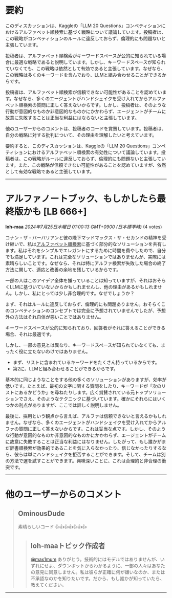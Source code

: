 # 要約 
このディスカッションは、Kaggleの「LLM 20 Questions」コンペティションにおけるアルファベット順検索に基づく戦略について議論しています。投稿者は、この戦略がコンペティションのルールに違反しておらず、倫理的にも問題ないと主張しています。

投稿者は、アルファベット順検索がキーワードスペースが公的に知られている場合に最適な戦略であると説明しています。しかし、キーワードスペースが知られていなくても、この戦略は依然として有効であると主張しています。なぜなら、この戦略は多くのキーワードを含んでおり、LLMと組み合わせることができるからです。

投稿者は、アルファベット順検索が信頼できない可能性があることを認めています。なぜなら、多くのエージェントがハンドシェイクを受け入れてからアルファベット順検索の質問に正しく答えないからです。しかし、投稿者は、そのような行動が意図的なものか非意図的なものかにかかわらず、エージェントがチームに故意に失敗することは正当な利益にはならないと主張しています。

他のユーザーからのコメントは、投稿者のコードを賞賛しています。投稿者は、自分の戦略に対する批判について、その理由を理解したいと考えています。

要約すると、このディスカッションは、Kaggleの「LLM 20 Questions」コンペティションにおけるアルファベット順検索の有効性について議論しています。投稿者は、この戦略がルールに違反しておらず、倫理的にも問題ないと主張しています。また、この戦略が信頼できない可能性があることを認めていますが、依然として有効な戦略であると主張しています。


---
# アルファノートブック、もしかしたら最終版かも [LB 666+]
**loh-maa** *2024年7月25日木曜日 01:00:13 GMT+0900 (日本標準時)* (4 votes)

コナン・ザ・バーバリアンと彼の陛下マッドマックス・ザ・セカンドの精神を受け継いで、私は[アルファベット順検索](https://www.kaggle.com/code/lohmaa/llm20-agent-alpha)に基づく部分的なソリューションを共有します。私はそれをシンプルでエレガントにするために時間を費やしたので、自分でも満足しています。これは完全なソリューションではありませんが、実際には素晴らしいことです。なぜなら、それは特にアルファ検索が失敗した場合の終了方法に関して、適応と改善の余地を残しているからです。

一部の人はこのアイデア全体を嫌っていることは知っていますが、それはおそらくLLMに基づいていないからかもしれませんし、他の理由があるかもしれません。しかし、私にとっては少し非合理的です。なぜでしょうか？

まず、それはルールに違反しておらず、倫理的にも問題ありません。おそらくこのコンペティションのコンセプトでは完全に予想されていませんでしたが、予想外の方法はそれ自体が悪いことではありません。

キーワードスペースが公的に知られており、回答者がそれに答えることができる場合、それは最適です。

しかし、一部の意見とは異なり、キーワードスペースが知られていなくても、まったく役に立たないわけではありません。

- まず、リストに含まれているキーワードをたくさん持っているからです。
- 第2に、LLMと組み合わせることができるからです。

基本的に同じようなことをする他の多くのソリューションがありますが、効率が低いです。たとえば、最初の文字に関する質問をしたり、キーワードが「次のリストにあるかどうか」を尋ねたりします。広く賞賛されている元トップソリューションでさえ、そのようなテクニックに基づいています。確かにそれらにはいくつかの利点がありますが、ここでは詳しく説明しません。

最後に、採用という観点から言えば、アルファは信頼できないと言えるかもしれません。なぜなら、多くのエージェントがハンドシェイクを受け入れてからアルファの質問に正しく答えないからです。これは妥当な点です。しかし、そのような行動が意図的なものか非意図的なものかにかかわらず、エージェントがチームに故意に失敗することは正当な利益にはなりません。したがって、もし誰かがまだ辞書順検索が効果的であることを気に入らなかったり、信じなかったりするなら、彼らは単にハンドシェイクを拒否することができます。そして、チームは別の方法で運を試すことができます。興味深いことに、これは合理的と非合理の衝突です。

---
 # 他のユーザーからのコメント
> ## OminousDude
> 
> 素晴らしいコード 👍👍👍👍👍👍👍
> 
> 
> 
> > ## loh-maaトピック作成者
> > 
> > [@max1mum](https://www.kaggle.com/max1mum) ありがとう。技術的にはモデルではありませんが、いずれにせよ、ダウンボットからわかるように、一部の人々はあなたの意見に同意しません。私は彼らが正確に何が嫌いなのか、または不承認なのかを知りたいです。だから、もし誰かが知っていたら、教えてください。
> > 
> > 
> > 
---

